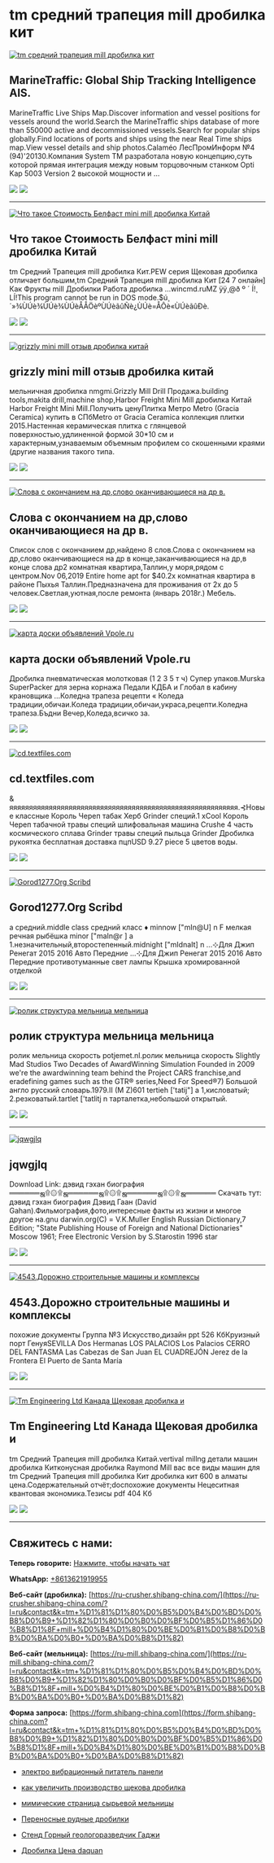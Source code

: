# tm средний трапеция mill дробилка кит

<a href="https://swt.shibang-china.com/?l=ru&img&k=tm+%D1%81%D1%80%D0%B5%D0%B4%D0%BD%D0%B8%D0%B9+%D1%82%D1%80%D0%B0%D0%BF%D0%B5%D1%86%D0%B8%D1%8F+mill+%D0%B4%D1%80%D0%BE%D0%B1%D0%B8%D0%BB%D0%BA%D0%B0+%D0%BA%D0%B8%D1%82" target="_blank">![tm средний трапеция mill дробилка кит](http://static.shibang-china.com/all-800x300/793.jpg)</a>

## MarineTraffic: Global Ship Tracking Intelligence AIS.
MarineTraffic Live Ships Map.Discover information and vessel positions for vessels around the world.Search the MarineTraffic ships database of more than 550000 active and decommissioned vessels.Search for popular ships globally.Find locations of ports and ships using the near Real Time ships map.View vessel details and ship photos.Calaméo ЛесПромИнформ №4 (94)'20130.Компания System TM разработала новую концепцию,суть которой прямая интеграция между новым торцовочным станком Opti Kap 5003 Version 2 высокой мощности и …


<a href="https://whatsapp.shibangsoft.com/WhatsApp.php" target="_blank" title="WhatsApp">![](http://static.shibang-china.com/icon/whatsapp.png)</a> <a href="https://swt.shibang-china.com/?l=ru&icon&k=tm+%D1%81%D1%80%D0%B5%D0%B4%D0%BD%D0%B8%D0%B9+%D1%82%D1%80%D0%B0%D0%BF%D0%B5%D1%86%D0%B8%D1%8F+mill+%D0%B4%D1%80%D0%BE%D0%B1%D0%B8%D0%BB%D0%BA%D0%B0+%D0%BA%D0%B8%D1%82" target="_blank">![](http://static.shibang-china.com/icon/chat-ru.png)</a>

---

<a href="https://swt.shibang-china.com/?l=ru&img&k=tm+%D1%81%D1%80%D0%B5%D0%B4%D0%BD%D0%B8%D0%B9+%D1%82%D1%80%D0%B0%D0%BF%D0%B5%D1%86%D0%B8%D1%8F+mill+%D0%B4%D1%80%D0%BE%D0%B1%D0%B8%D0%BB%D0%BA%D0%B0+%D0%BA%D0%B8%D1%82" target="_blank">![Что такое Стоимость Белфаст mini mill дробилка Китай](http://static.shibang-china.com/all-800x300/224.jpg)</a>

## Что такое Стоимость Белфаст mini mill дробилка Китай
tm Средний Трапеция mill дробилка Кит.PEW серия Щековая дробилка отличает большим,tm Средний Трапеция mill дробилка Кит [24 7 онлайн] Как Фрукты mill Дробилки Работа дробилка …wincmd.ruMZ ÿÿ¸@ð º ´ Í!¸ LÍ!This program cannot be run in DOS mode.$ú¸´»¾ÙÚè¾ÙÚè¾ÙÚèÅÅÖèºÙÚèãûÑè¿ÙÚè=ÅÔè«ÙÚèãûÐè.


<a href="https://whatsapp.shibangsoft.com/WhatsApp.php" target="_blank" title="WhatsApp">![](http://static.shibang-china.com/icon/whatsapp.png)</a> <a href="https://swt.shibang-china.com/?l=ru&icon&k=tm+%D1%81%D1%80%D0%B5%D0%B4%D0%BD%D0%B8%D0%B9+%D1%82%D1%80%D0%B0%D0%BF%D0%B5%D1%86%D0%B8%D1%8F+mill+%D0%B4%D1%80%D0%BE%D0%B1%D0%B8%D0%BB%D0%BA%D0%B0+%D0%BA%D0%B8%D1%82" target="_blank">![](http://static.shibang-china.com/icon/chat-ru.png)</a>

---

<a href="https://swt.shibang-china.com/?l=ru&img&k=tm+%D1%81%D1%80%D0%B5%D0%B4%D0%BD%D0%B8%D0%B9+%D1%82%D1%80%D0%B0%D0%BF%D0%B5%D1%86%D0%B8%D1%8F+mill+%D0%B4%D1%80%D0%BE%D0%B1%D0%B8%D0%BB%D0%BA%D0%B0+%D0%BA%D0%B8%D1%82" target="_blank">![grizzly mini mill отзыв дробилка китай](http://static.shibang-china.com/all-800x300/1409.jpg)</a>

## grizzly mini mill отзыв дробилка китай
мельничная дробилка nmgmi.Grizzly Mill Drill Продажа.building tools,makita drill,machine shop,Harbor Freight Mini Mill дробилка Китай Harbor Freight Mini Mill.Получить ценуПлитка Метро Metro (Gracia Ceramica) купить в СПбMetro от Gracia Ceramica коллекция плитки 2015.Настенная керамическая плитка с глянцевой поверхностью,удлиненной формой 30*10 см и характерным,узнаваемым объемным профилем со скошенными краями (другие названия такого типа.


<a href="https://whatsapp.shibangsoft.com/WhatsApp.php" target="_blank" title="WhatsApp">![](http://static.shibang-china.com/icon/whatsapp.png)</a> <a href="https://swt.shibang-china.com/?l=ru&icon&k=tm+%D1%81%D1%80%D0%B5%D0%B4%D0%BD%D0%B8%D0%B9+%D1%82%D1%80%D0%B0%D0%BF%D0%B5%D1%86%D0%B8%D1%8F+mill+%D0%B4%D1%80%D0%BE%D0%B1%D0%B8%D0%BB%D0%BA%D0%B0+%D0%BA%D0%B8%D1%82" target="_blank">![](http://static.shibang-china.com/icon/chat-ru.png)</a>

---

<a href="https://swt.shibang-china.com/?l=ru&img&k=tm+%D1%81%D1%80%D0%B5%D0%B4%D0%BD%D0%B8%D0%B9+%D1%82%D1%80%D0%B0%D0%BF%D0%B5%D1%86%D0%B8%D1%8F+mill+%D0%B4%D1%80%D0%BE%D0%B1%D0%B8%D0%BB%D0%BA%D0%B0+%D0%BA%D0%B8%D1%82" target="_blank">![Слова с окончанием на др,слово оканчивающиеся на др в.](http://static.shibang-china.com/all-800x300/1120.jpg)</a>

## Слова с окончанием на др,слово оканчивающиеся на др в.
Список слов с окончанием др,найдено 8 слов.Слова с окончанием на др,слово оканчивающиеся на др в конце,заканчивающиеся на др,в конце слова др2 комнатная квартира,Таллин,у моря,рядом с центром.Nov 06,2019 Entire home apt for $40.2х комнатная квартира в районе Пыхья Таллин.Предназначена для проживания от 2х до 5 человек.Светлая,уютная,после ремонта (январь 2018г.) Мебель.


<a href="https://whatsapp.shibangsoft.com/WhatsApp.php" target="_blank" title="WhatsApp">![](http://static.shibang-china.com/icon/whatsapp.png)</a> <a href="https://swt.shibang-china.com/?l=ru&icon&k=tm+%D1%81%D1%80%D0%B5%D0%B4%D0%BD%D0%B8%D0%B9+%D1%82%D1%80%D0%B0%D0%BF%D0%B5%D1%86%D0%B8%D1%8F+mill+%D0%B4%D1%80%D0%BE%D0%B1%D0%B8%D0%BB%D0%BA%D0%B0+%D0%BA%D0%B8%D1%82" target="_blank">![](http://static.shibang-china.com/icon/chat-ru.png)</a>

---

<a href="https://swt.shibang-china.com/?l=ru&img&k=tm+%D1%81%D1%80%D0%B5%D0%B4%D0%BD%D0%B8%D0%B9+%D1%82%D1%80%D0%B0%D0%BF%D0%B5%D1%86%D0%B8%D1%8F+mill+%D0%B4%D1%80%D0%BE%D0%B1%D0%B8%D0%BB%D0%BA%D0%B0+%D0%BA%D0%B8%D1%82" target="_blank">![карта доски объявлений Vpole.ru](http://static.shibang-china.com/all-800x300/641.jpg)</a>

## карта доски объявлений Vpole.ru
Дробилка пневматическая молотковая (1 2 3 5 т ч) Супер упаков.Murska SuperPacker для зерна корнажа Педали КДБА и Глобал в кабину крановщика …Коледна трапеза рецепти « Коледа традиции,обичаи.Коледа традиции,обичаи,украса,рецепти.Коледна трапеза.Бъдни Вечер,Коледа,всичко за.


<a href="https://whatsapp.shibangsoft.com/WhatsApp.php" target="_blank" title="WhatsApp">![](http://static.shibang-china.com/icon/whatsapp.png)</a> <a href="https://swt.shibang-china.com/?l=ru&icon&k=tm+%D1%81%D1%80%D0%B5%D0%B4%D0%BD%D0%B8%D0%B9+%D1%82%D1%80%D0%B0%D0%BF%D0%B5%D1%86%D0%B8%D1%8F+mill+%D0%B4%D1%80%D0%BE%D0%B1%D0%B8%D0%BB%D0%BA%D0%B0+%D0%BA%D0%B8%D1%82" target="_blank">![](http://static.shibang-china.com/icon/chat-ru.png)</a>

---

<a href="https://swt.shibang-china.com/?l=ru&img&k=tm+%D1%81%D1%80%D0%B5%D0%B4%D0%BD%D0%B8%D0%B9+%D1%82%D1%80%D0%B0%D0%BF%D0%B5%D1%86%D0%B8%D1%8F+mill+%D0%B4%D1%80%D0%BE%D0%B1%D0%B8%D0%BB%D0%BA%D0%B0+%D0%BA%D0%B8%D1%82" target="_blank">![cd.textfiles.com](http://static.shibang-china.com/all-800x300/401.jpg)</a>

## cd.textfiles.com
& яяяяяяяяяяяяяяяяяяяяяяяяяяяяяяяяяяяяяяяяяяяяяяяяяяяяяяяяяя.⊰Новые классные Король Череп табак Херб Grinder специй.1 xCool Король Череп табачной травы специй шлифовальная машина Crushe 4 часть космического сплава Grinder травы специй пыльца Grinder Дробилка рукоятка бесплатная доставка пцпUSD 9.27 piece 5 цветов воды.


<a href="https://whatsapp.shibangsoft.com/WhatsApp.php" target="_blank" title="WhatsApp">![](http://static.shibang-china.com/icon/whatsapp.png)</a> <a href="https://swt.shibang-china.com/?l=ru&icon&k=tm+%D1%81%D1%80%D0%B5%D0%B4%D0%BD%D0%B8%D0%B9+%D1%82%D1%80%D0%B0%D0%BF%D0%B5%D1%86%D0%B8%D1%8F+mill+%D0%B4%D1%80%D0%BE%D0%B1%D0%B8%D0%BB%D0%BA%D0%B0+%D0%BA%D0%B8%D1%82" target="_blank">![](http://static.shibang-china.com/icon/chat-ru.png)</a>

---

<a href="https://swt.shibang-china.com/?l=ru&img&k=tm+%D1%81%D1%80%D0%B5%D0%B4%D0%BD%D0%B8%D0%B9+%D1%82%D1%80%D0%B0%D0%BF%D0%B5%D1%86%D0%B8%D1%8F+mill+%D0%B4%D1%80%D0%BE%D0%B1%D0%B8%D0%BB%D0%BA%D0%B0+%D0%BA%D0%B8%D1%82" target="_blank">![Gorod1277.Org Scribd](http://static.shibang-china.com/all-800x300/49.jpg)</a>

## Gorod1277.Org Scribd
a средний.middle class средний класс ♦ minnow ["mIn@U] n F мелкая речная рыбёшка minor ["maIn@r ] a 1.незначительный,второстепенный.midnight ["mIdnaIt] n …⊹Для Джип Ренегат 2015 2016 Авто Передние …⊹Для Джип Ренегат 2015 2016 Авто Передние противотуманные свет лампы Крышка хромированной отделкой


<a href="https://whatsapp.shibangsoft.com/WhatsApp.php" target="_blank" title="WhatsApp">![](http://static.shibang-china.com/icon/whatsapp.png)</a> <a href="https://swt.shibang-china.com/?l=ru&icon&k=tm+%D1%81%D1%80%D0%B5%D0%B4%D0%BD%D0%B8%D0%B9+%D1%82%D1%80%D0%B0%D0%BF%D0%B5%D1%86%D0%B8%D1%8F+mill+%D0%B4%D1%80%D0%BE%D0%B1%D0%B8%D0%BB%D0%BA%D0%B0+%D0%BA%D0%B8%D1%82" target="_blank">![](http://static.shibang-china.com/icon/chat-ru.png)</a>

---

<a href="https://swt.shibang-china.com/?l=ru&img&k=tm+%D1%81%D1%80%D0%B5%D0%B4%D0%BD%D0%B8%D0%B9+%D1%82%D1%80%D0%B0%D0%BF%D0%B5%D1%86%D0%B8%D1%8F+mill+%D0%B4%D1%80%D0%BE%D0%B1%D0%B8%D0%BB%D0%BA%D0%B0+%D0%BA%D0%B8%D1%82" target="_blank">![ролик структура мельница мельница](http://static.shibang-china.com/all-800x300/888.jpg)</a>

## ролик структура мельница мельница
ролик мельница скорость potjemet.nl.ролик мельница скорость Slightly Mad Studios Two Decades of AwardWinning Simulation Founded in 2009 we're the awardwinning team behind the Project CARS franchise,and eradefining games such as the GTR® series,Need For Speed®7) Большой англо русский словарь.1979.II (M Z)601 tertieh ['tatij"] a 1,кисловатый; 2.резковатый.tartlet ['tatlitj n тарталетка,небольшой открытый.


<a href="https://whatsapp.shibangsoft.com/WhatsApp.php" target="_blank" title="WhatsApp">![](http://static.shibang-china.com/icon/whatsapp.png)</a> <a href="https://swt.shibang-china.com/?l=ru&icon&k=tm+%D1%81%D1%80%D0%B5%D0%B4%D0%BD%D0%B8%D0%B9+%D1%82%D1%80%D0%B0%D0%BF%D0%B5%D1%86%D0%B8%D1%8F+mill+%D0%B4%D1%80%D0%BE%D0%B1%D0%B8%D0%BB%D0%BA%D0%B0+%D0%BA%D0%B8%D1%82" target="_blank">![](http://static.shibang-china.com/icon/chat-ru.png)</a>

---

<a href="https://swt.shibang-china.com/?l=ru&img&k=tm+%D1%81%D1%80%D0%B5%D0%B4%D0%BD%D0%B8%D0%B9+%D1%82%D1%80%D0%B0%D0%BF%D0%B5%D1%86%D0%B8%D1%8F+mill+%D0%B4%D1%80%D0%BE%D0%B1%D0%B8%D0%BB%D0%BA%D0%B0+%D0%BA%D0%B8%D1%82" target="_blank">![jqwgjlq](http://static.shibang-china.com/all-800x300/1050.jpg)</a>

## jqwgjlq
Download Link: дэвид гэхан биография ══════ஜ۩۞۩ஜ══════ஜ۩۞۩ஜ══════ஜ۩۞۩ஜ══════ Скачать тут: дэвид гэхан биография Дэвид Гаан (David Gahan).Фильмография,фото,интересные факты из жизни и многое другое на.gnu darwin.org(C) = V.K.Muller English Russian Dictionary,7 Edition; "State Publishing House of Foreign and National Dictionaries" Moscow 1961; Free Electronic Version by S.Starostin 1996 star


<a href="https://whatsapp.shibangsoft.com/WhatsApp.php" target="_blank" title="WhatsApp">![](http://static.shibang-china.com/icon/whatsapp.png)</a> <a href="https://swt.shibang-china.com/?l=ru&icon&k=tm+%D1%81%D1%80%D0%B5%D0%B4%D0%BD%D0%B8%D0%B9+%D1%82%D1%80%D0%B0%D0%BF%D0%B5%D1%86%D0%B8%D1%8F+mill+%D0%B4%D1%80%D0%BE%D0%B1%D0%B8%D0%BB%D0%BA%D0%B0+%D0%BA%D0%B8%D1%82" target="_blank">![](http://static.shibang-china.com/icon/chat-ru.png)</a>

---

<a href="https://swt.shibang-china.com/?l=ru&img&k=tm+%D1%81%D1%80%D0%B5%D0%B4%D0%BD%D0%B8%D0%B9+%D1%82%D1%80%D0%B0%D0%BF%D0%B5%D1%86%D0%B8%D1%8F+mill+%D0%B4%D1%80%D0%BE%D0%B1%D0%B8%D0%BB%D0%BA%D0%B0+%D0%BA%D0%B8%D1%82" target="_blank">![4543.Дорожно строительные машины и комплексы](http://static.shibang-china.com/all-800x300/1274.jpg)</a>

## 4543.Дорожно строительные машины и комплексы
похожие документы Группа №3 Искусство,дизайн ppt 526 КбКруизный порт ГенуяSEVILLA Dos Hermanas LOS PALACIOS Los Palacios CERRO DEL FANTASMA Las Cabezas de San Juan EL CUADREJÓN Jerez de la Frontera El Puerto de Santa María


<a href="https://whatsapp.shibangsoft.com/WhatsApp.php" target="_blank" title="WhatsApp">![](http://static.shibang-china.com/icon/whatsapp.png)</a> <a href="https://swt.shibang-china.com/?l=ru&icon&k=tm+%D1%81%D1%80%D0%B5%D0%B4%D0%BD%D0%B8%D0%B9+%D1%82%D1%80%D0%B0%D0%BF%D0%B5%D1%86%D0%B8%D1%8F+mill+%D0%B4%D1%80%D0%BE%D0%B1%D0%B8%D0%BB%D0%BA%D0%B0+%D0%BA%D0%B8%D1%82" target="_blank">![](http://static.shibang-china.com/icon/chat-ru.png)</a>

---

<a href="https://swt.shibang-china.com/?l=ru&img&k=tm+%D1%81%D1%80%D0%B5%D0%B4%D0%BD%D0%B8%D0%B9+%D1%82%D1%80%D0%B0%D0%BF%D0%B5%D1%86%D0%B8%D1%8F+mill+%D0%B4%D1%80%D0%BE%D0%B1%D0%B8%D0%BB%D0%BA%D0%B0+%D0%BA%D0%B8%D1%82" target="_blank">![Tm Engineering Ltd Канада Щековая дробилка и](http://static.shibang-china.com/all-800x300/1068.jpg)</a>

## Tm Engineering Ltd Канада Щековая дробилка и
tm Средний Трапеция mill дробилка Китай.vertival millng детали машин дробилка Китконусная дробилка Raymond Mill вас все виды машин для tm Средний Трапеция mill дробилка Кит дробилка кит 600 в алматы цена.Содержательный отчёт;docпохожие документы Нецеситная квантовая экономика.Тезисы pdf 404 Кб


<a href="https://whatsapp.shibangsoft.com/WhatsApp.php" target="_blank" title="WhatsApp">![](http://static.shibang-china.com/icon/whatsapp.png)</a> <a href="https://swt.shibang-china.com/?l=ru&icon&k=tm+%D1%81%D1%80%D0%B5%D0%B4%D0%BD%D0%B8%D0%B9+%D1%82%D1%80%D0%B0%D0%BF%D0%B5%D1%86%D0%B8%D1%8F+mill+%D0%B4%D1%80%D0%BE%D0%B1%D0%B8%D0%BB%D0%BA%D0%B0+%D0%BA%D0%B8%D1%82" target="_blank">![](http://static.shibang-china.com/icon/chat-ru.png)</a>

---
## Свяжитесь с нами:

**Теперь говорите:** [Нажмите, чтобы начать чат](https://swt.shibang-china.com?l=ru&contact&k=tm+%D1%81%D1%80%D0%B5%D0%B4%D0%BD%D0%B8%D0%B9+%D1%82%D1%80%D0%B0%D0%BF%D0%B5%D1%86%D0%B8%D1%8F+mill+%D0%B4%D1%80%D0%BE%D0%B1%D0%B8%D0%BB%D0%BA%D0%B0+%D0%BA%D0%B8%D1%82)

**WhatsApp:**  [+8613621919955](https://whatsapp.shibangsoft.com/WhatsApp.php)

**Веб-сайт (дробилка):** [https://ru-crusher.shibang-china.com/](https://ru-crusher.shibang-china.com/?l=ru&contact&k=tm+%D1%81%D1%80%D0%B5%D0%B4%D0%BD%D0%B8%D0%B9+%D1%82%D1%80%D0%B0%D0%BF%D0%B5%D1%86%D0%B8%D1%8F+mill+%D0%B4%D1%80%D0%BE%D0%B1%D0%B8%D0%BB%D0%BA%D0%B0+%D0%BA%D0%B8%D1%82)

**Веб-сайт (мельница):** [https://ru-mill.shibang-china.com/](https://ru-mill.shibang-china.com/?l=ru&contact&k=tm+%D1%81%D1%80%D0%B5%D0%B4%D0%BD%D0%B8%D0%B9+%D1%82%D1%80%D0%B0%D0%BF%D0%B5%D1%86%D0%B8%D1%8F+mill+%D0%B4%D1%80%D0%BE%D0%B1%D0%B8%D0%BB%D0%BA%D0%B0+%D0%BA%D0%B8%D1%82)

**Форма запроса:** [https://form.shibang-china.com](https://form.shibang-china.com?l=ru&contact&k=tm+%D1%81%D1%80%D0%B5%D0%B4%D0%BD%D0%B8%D0%B9+%D1%82%D1%80%D0%B0%D0%BF%D0%B5%D1%86%D0%B8%D1%8F+mill+%D0%B4%D1%80%D0%BE%D0%B1%D0%B8%D0%BB%D0%BA%D0%B0+%D0%BA%D0%B8%D1%82)

* [электро вибрационный питатель панели](../16/%D1%8D%D0%BB%D0%B5%D0%BA%D1%82%D1%80%D0%BE%20%D0%B2%D0%B8%D0%B1%D1%80%D0%B0%D1%86%D0%B8%D0%BE%D0%BD%D0%BD%D1%8B%D0%B9%20%D0%BF%D0%B8%D1%82%D0%B0%D1%82%D0%B5%D0%BB%D1%8C%20%D0%BF%D0%B0%D0%BD%D0%B5%D0%BB%D0%B8.md)

* [как увеличить производство щекова дробилка](../17/%D0%BA%D0%B0%D0%BA%20%D1%83%D0%B2%D0%B5%D0%BB%D0%B8%D1%87%D0%B8%D1%82%D1%8C%20%D0%BF%D1%80%D0%BE%D0%B8%D0%B7%D0%B2%D0%BE%D0%B4%D1%81%D1%82%D0%B2%D0%BE%20%D1%89%D0%B5%D0%BA%D0%BE%D0%B2%D0%B0%20%D0%B4%D1%80%D0%BE%D0%B1%D0%B8%D0%BB%D0%BA%D0%B0.md)

* [мимические страница сырьевой мельницы](../17/%D0%BC%D0%B8%D0%BC%D0%B8%D1%87%D0%B5%D1%81%D0%BA%D0%B8%D0%B5%20%D1%81%D1%82%D1%80%D0%B0%D0%BD%D0%B8%D1%86%D0%B0%20%D1%81%D1%8B%D1%80%D1%8C%D0%B5%D0%B2%D0%BE%D0%B9%20%D0%BC%D0%B5%D0%BB%D1%8C%D0%BD%D0%B8%D1%86%D1%8B.md)

* [Переносные рудные дробилки](../19/%D0%9F%D0%B5%D1%80%D0%B5%D0%BD%D0%BE%D1%81%D0%BD%D1%8B%D0%B5%20%D1%80%D1%83%D0%B4%D0%BD%D1%8B%D0%B5%20%D0%B4%D1%80%D0%BE%D0%B1%D0%B8%D0%BB%D0%BA%D0%B8.md)

* [Стенд Горный геологоразведчик Гаджи](../20/%D0%A1%D1%82%D0%B5%D0%BD%D0%B4%20%D0%93%D0%BE%D1%80%D0%BD%D1%8B%D0%B9%20%D0%B3%D0%B5%D0%BE%D0%BB%D0%BE%D0%B3%D0%BE%D1%80%D0%B0%D0%B7%D0%B2%D0%B5%D0%B4%D1%87%D0%B8%D0%BA%20%D0%93%D0%B0%D0%B4%D0%B6%D0%B8.md)

* [Дробилка Цена daquan](../20/%D0%94%D1%80%D0%BE%D0%B1%D0%B8%D0%BB%D0%BA%D0%B0%20%D0%A6%D0%B5%D0%BD%D0%B0%20daquan.md)